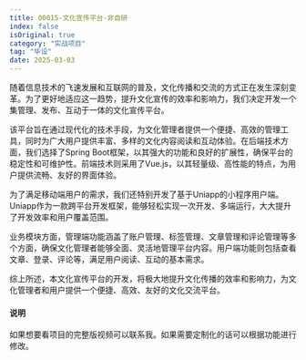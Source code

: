 ```yaml
---
title: 00015-文化宣传平台-非自研
index: false
isOriginal: true
category: "实战项目"
tag: "毕设"
date: 2025-03-03
---
```


随着信息技术的飞速发展和互联网的普及，文化传播和交流的方式正在发生深刻变革。为了更好地适应这一趋势，提升文化宣传的效率和影响力，我们决定开发一个集管理、发布、互动于一体的文化宣传平台。

该平台旨在通过现代化的技术手段，为文化管理者提供一个便捷、高效的管理工具，同时为广大用户提供丰富、多样的文化内容阅读和互动体验。在后端技术方面，我们选择了Spring Boot框架，以其强大的功能和良好的扩展性，确保平台的稳定性和可维护性。前端技术则采用了Vue.js，以其轻量级、高性能的特点，为用户提供流畅、友好的界面体验。

为了满足移动端用户的需求，我们还特别开发了基于Uniapp的小程序用户端。Uniapp作为一款跨平台开发框架，能够轻松实现一次开发、多端运行，大大提升了开发效率和用户覆盖范围。

业务模块方面，管理端功能涵盖了账户管理、标签管理、文章管理和评论管理等多个方面，确保文化管理者能够全面、灵活地管理平台内容。用户端功能则包括查看文章、登录、评论等，满足用户阅读、互动的基本需求。

综上所述，本文化宣传平台的开发，将极大地提升文化传播的效率和影响力，为文化管理者和用户提供一个便捷、高效、友好的文化交流平台。

#### 说明
如果想要看项目的完整版视频可以联系我。如果需要定制化的话可以根据功能进行修改。

